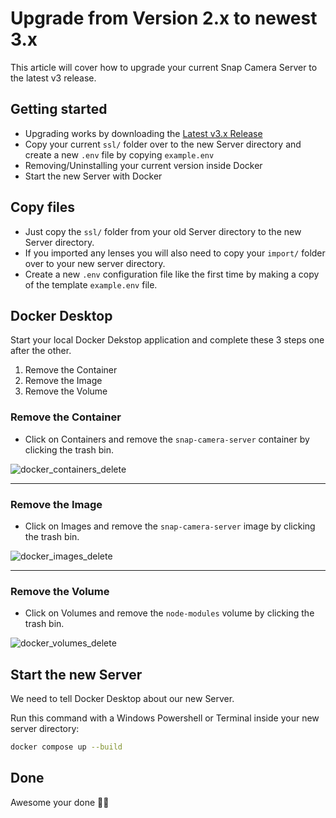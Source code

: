 # Upgrade from Version 2.x to newest 3.x
This article will cover how to upgrade your current Snap Camera Server to the latest v3 release.

## Getting started
* Upgrading works by downloading the [Latest v3.x Release](https://github.com/ptrumpis/snap-camera-server/releases/latest)
* Copy your current `ssl/` folder over to the new Server directory and create a new `.env` file by copying `example.env`
* Removing/Uninstalling your current version inside Docker
* Start the new Server with Docker

## Copy files
* Just copy the `ssl/` folder from your old Server directory to the new Server directory.
* If you imported any lenses you will also need to copy your `import/` folder over to your new server directory.
* Create a new `.env` configuration file like the first time by making a copy of the template `example.env` file.

## Docker Desktop
Start your local Docker Dekstop application and complete these 3 steps one after the other.

1. Remove the Container
2. Remove the Image
3. Remove the Volume

### Remove the Container
* Click on Containers and remove the `snap-camera-server` container by clicking the trash bin.

![docker_containers_delete](https://user-images.githubusercontent.com/116500225/222521467-1875b4c5-d05a-4506-8c54-be705ced6f5a.PNG)

---

### Remove the Image
* Click on Images and remove the `snap-camera-server` image by clicking the trash bin.

![docker_images_delete](https://user-images.githubusercontent.com/116500225/222521469-7f20e5bd-b963-4dbb-b583-461531de809e.PNG)

---

### Remove the Volume
* Click on Volumes and remove the `node-modules` volume by clicking the trash bin.

![docker_volumes_delete](https://user-images.githubusercontent.com/116500225/222521462-31096aec-9db2-4c9c-a61f-fc8ea2fe2fee.PNG)

## Start the new Server
We need to tell Docker Desktop about our new Server.

Run this command with a Windows Powershell or Terminal inside your new server directory:
```bash
docker compose up --build
```

## Done
Awesome your done 🥳🎉
